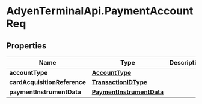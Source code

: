 # AdyenTerminalApi.PaymentAccountReq

## Properties

Name | Type | Description | Notes
------------ | ------------- | ------------- | -------------
**accountType** | [**AccountType**](AccountType.md) |  | [optional] 
**cardAcquisitionReference** | [**TransactionIDType**](TransactionIDType.md) |  | [optional] 
**paymentInstrumentData** | [**PaymentInstrumentData**](PaymentInstrumentData.md) |  | [optional] 


